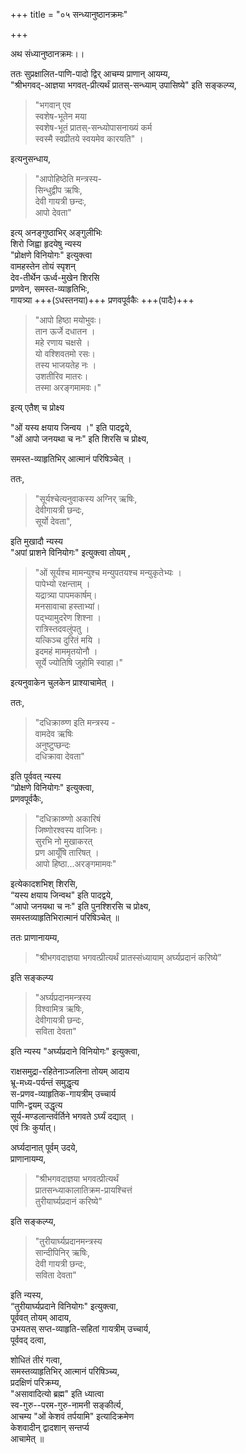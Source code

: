 +++
title = "०५ सन्ध्यानुष्ठानक्रमः"

+++

अथ संध्यानुष्ठानक्रमः।।

ततः सुप्रक्षालित-पाणि-पादो द्विर् आचम्य प्राणान् आयम्य,  
"श्रीभगवद्-आज्ञया भगवत्-प्रीत्यर्थं प्रातस्-सन्ध्याम् उपासिष्ये"  इति सङ्कल्प्य,

> "भगवान् एव  
स्वशेष-भूतेन मया  
स्वशेष-भूतं प्रातस्-सन्ध्योपासनाख्यं कर्म  
स्वस्मै स्वप्रीतये स्वयमेव कारयति" ।

इत्यनुसन्धाय,

> "आपोहिष्ठेति मन्त्रस्य-  
> सिन्धुद्वीप ऋषिः,  
> देवी गायत्री छन्दः,  
> आपो देवता"

इत्य् अनङ्गुष्ठाभिर् अङ्गुलीभिः  
शिरो जिह्वा हृदयेषु न्यस्य  
"प्रोक्षणे विनियोगः" इत्युक्त्वा  
वामहस्तेन तोयं स्पृशन्  
देव-तीर्थेन ऊर्ध्व-मुखेन शिरसि  
प्रणवेन, समस्त-व्याहृतिभिः,  
गायत्र्या +++(ऽधस्तनया)+++ प्रणवपूर्वकैः +++(पादैः)+++

> "आपो हिष्ठा मयोभुवः।  
> तान ऊर्जे दधातन ।  
> महे रणाय चक्षसे ।  
> यो वश्शिवतमो रसः।  
> तस्य भाजयतेह नः ।  
> उशतीरिव मातरः।  
> तस्मा अरङ्गमामवः।"

इत्य् एतैश् च प्रोक्ष्य

"ओं यस्य क्षयाय जिन्वय ।" इति पादद्वये,  
"ओं आपो जनयथा च नः" इति शिरसि च प्रोक्ष्य,

समस्त-व्याहृतिभिर् आत्मानं परिषिञ्चेत् ।

ततः,

> "सूर्यश्चेत्यनुवाकस्य अग्निर् ऋषिः,  
> देवीगायत्री छन्दः,  
> सूर्यो देवता",

इति मुखादौ न्यस्य  
"अपां प्राशने विनियोगः" इत्युक्त्वा तोयम् ,

> "ओं सूर्यश्च मामन्युश्च मन्युपतयश्च मन्युकृतेभ्यः ।  
> पापेभ्यो रक्षन्ताम् ।  
> यद्रात्र्या पापमकार्षम्।  
> मनसावाचा हस्ताभ्यां।  
> पद्भ्यामुदरेण शिश्ना ।  
> रात्रिस्तदवलुंपतु ।  
> यत्किञ्च दुरितं मयि ।  
> इदमहं माममृतयोनौ ।  
> सूर्ये ज्योतिषि जुहोमि स्वाहा।"

इत्यनुवाकेन चुलकेन प्राश्याचामेत् ।

ततः,

> "दधिक्राव्ण्ण इति मन्त्रस्य -  
> वामदेव ऋषिः  
> अनुष्टुप्छन्दः  
> दधिक्रावा देवता"

इति पूर्ववत् न्यस्य  
“प्रोक्षणे विनियोगः" इत्युक्त्वा,  
प्रणवपूर्वकैः,

> "दधिक्राव्ण्णो अकारिषं  
> जिष्णोरश्वस्य वाजिनः।  
> सुरभि नो मुखाकरत्  
> प्रण आयूँषि तारिषत् ।  
> आपो हिष्ठा...अरङ्गमामवः"

इत्येकादशभिश् शिरसि,  
“यस्य क्षयाय जिन्वथ" इति पादद्वये,  
“आपो जनयथा च नः" इति पुनश्शिरसि च प्रोक्ष्य,  
समस्तव्याहृतिभिरात्मानं परिषिञ्चेत् ॥

ततः प्राणानायम्य,

> "श्रीभगवदाज्ञया भगवत्प्रीत्यर्थं प्रातस्संध्यायाम् अर्घ्यप्रदानं करिष्ये”

इति सङ्कल्प्य

> "अर्घ्यप्रदानमन्त्रस्य  
> विश्वामित्र ऋषिः,  
> देवीगायत्री छन्दः,  
> सविता देवता"

इति न्यस्य "अर्घ्यप्रदाने विनियोगः" इत्युक्त्वा,

राक्षसमुद्रा-रहितेनाञ्जलिना तोयम् आदाय  
भ्रू-मध्य-पर्यन्तं समुद्धृत्य  
स-प्रणव-व्याहृतिक-गायत्रीम् उच्चार्य  
पाणि-द्वयम् उद्धृत्य  
सूर्य-मण्डलान्तर्वर्तिने भगवते ऽर्घ्यं दद्यात् ।  
एवं त्रिः कुर्यात्।

अर्घ्यदानात् पूर्वम् उदये,  
प्राणानायम्य,

> "श्रीभगवदाज्ञया भगवत्प्रीत्यर्थं  
> प्रातसन्ध्याकालातिक्रम-प्रायश्चित्तं  
> तुरीयार्घ्यप्रदानं करिष्ये"

इति सङ्कल्प्य,

> "तुरीयार्घ्यप्रदानमन्त्रस्य  
> सान्दीपिनिर् ऋषिः,  
> देवी गायत्री छन्दः,  
> सविता देवता"

इति न्यस्य,  
“तुरीयार्घ्यप्रदाने विनियोगः" इत्युक्त्वा,  
पूर्ववत् तोयम् आदाय,  
उभयतस् सप्त-व्याहृति-सहितां गायत्रीम् उच्चार्य,  
पूर्ववद् दत्वा,

शोधितं तीरं गत्वा,  
समस्तव्याहृतिभिर् आत्मानं परिषिञ्च्य,  
प्रदक्षिणं परिक्रम्य,  
"असावादित्यो ब्रह्म" इति ध्यात्वा  
स्व-गुरु--परम-गुरु-नामनी सङ्कीर्त्य,  
आचम्य "ओं केशवं तर्पयामि" इत्यादिक्रमेण  
केशवादीन् द्वादशान् सन्तर्प्य  
आचामेत् ॥ 